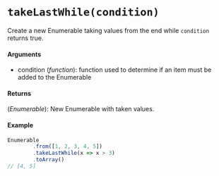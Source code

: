 # `takeLastWhile(condition)`

Create a new Enumerable taking values from the end while `condition` returns true.

#### Arguments

- condition (*function*): function used to determine if an item must be added to the Enumerable

#### Returns

(*Enumerable*): New Enumerable with taken values.

#### Example

```js
Enumerable
        .from([1, 2, 3, 4, 5])
        .takeLastWhile(x => x > 3)
        .toArray()
// [4, 5]
```
